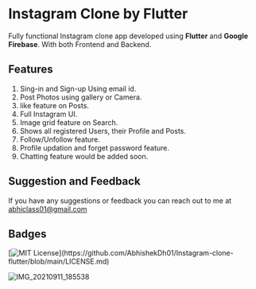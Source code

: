 # Instagram Clone by Flutter 

Fully functional Instagram clone app developed using **Flutter** and **Google Firebase**. With both Frontend and Backend.

## Features
1. Sing-in and Sign-up Using email id.
2. Post Photos using gallery or Camera.
3. like feature on Posts.
4. Full Instagram UI.
5. Image grid feature on Search.
6. Shows all registered Users, their Profile and Posts.
7. Follow/Unfollow feature.
8. Profile updation and forget password feature.
9. Chatting feature would be added soon.

## Suggestion and Feedback

If you have any suggestions or feedback you can reach out to me at abhiclass01@gmail.com

## Badges

[![MIT License](https://img.shields.io/apm/l/atomic-design-ui.svg?)](https://github.com/AbhishekDh01/Instagram-clone-flutter/blob/main/LICENSE.md)


![IMG_20210911_185538](https://user-images.githubusercontent.com/75718742/132949598-9aa26d57-0314-4f93-b207-0dbf4f437e5d.jpg)
